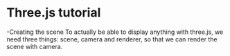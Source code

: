 # **Three.js tutorial**

-Creating the scene
To actually be able to display anything with three.js, we need three things: scene, camera and renderer, so that we can render the scene with camera.

```ruby

```
